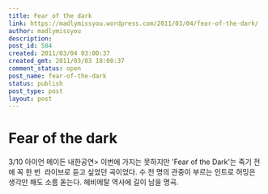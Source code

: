 ```yaml
---
title: Fear of the dark
link: https://madlymissyou.wordpress.com/2011/03/04/fear-of-the-dark/
author: madlymissyou
description: 
post_id: 584
created: 2011/03/04 03:00:37
created_gmt: 2011/03/03 18:00:37
comment_status: open
post_name: fear-of-the-dark
status: publish
post_type: post
layout: post
---
```


# Fear of the dark

3/10 아이언 메이든 내한공연> 이번에 가지는 못하지만 'Fear of the Dark'는 죽기 전에 꼭 한 번  라이브로 듣고 싶었던 곡이었다. 수 천 명의 관중이 부르는 인트로 허밍은 생각만 해도 소름 돋는다. 헤비메탈 역사에 길이 남을 명곡.